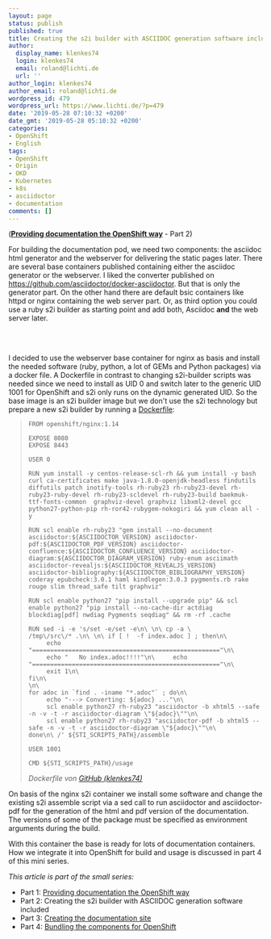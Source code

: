 ```yaml
---
layout: page
status: publish
published: true
title: Creating the s2i builder with ASCIIDOC generation software included
author:
  display_name: klenkes74
  login: klenkes74
  email: roland@lichti.de
  url: ''
author_login: klenkes74
author_email: roland@lichti.de
wordpress_id: 479
wordpress_url: https://www.lichti.de/?p=479
date: '2019-05-28 07:10:32 +0200'
date_gmt: '2019-05-28 05:10:32 +0200'
categories:
- OpenShift
- English
tags:
- OpenShift
- Origin
- OKD
- Kubernetes
- k8s
- asciidoctor
- documentation
comments: []
---
```

<p><!-- wp:paragraph --></p>
<p>(<strong><a href="https://www.lichti.de/2019/05/28/providing-documentation-the-openshift-way/">Providing documentation the OpenShift way</a></strong> - Part 2)</p>
<p><!-- /wp:paragraph --></p>
<p><!-- wp:paragraph --></p>
<p>For building the documentation pod, we need two components: the asciidoc html generator and the webserver for delivering the static pages later. There are several base containers published containing either the asciidoc generator or the webserver. I liked the converter published on <a href="https://github.com/asciidoctor/docker-asciidoctor">https://github.com/asciidoctor/docker-asciidoctor</a>. But that is only the generator part. On the other hand there are default bsic containers like httpd or nginx containing the web server part. Or, as third option you could use a ruby s2i builder as starting point and add both, Asciidoc <strong>and</strong> the web server later.</p>
<p><!-- /wp:paragraph --></p>
<p><!-- wp:more --><br />
<!--more--><br />
<!-- /wp:more --></p>
<p><!-- wp:paragraph --></p>
<p>I decided to use the webserver base container for nginx as basis and install the needed software (ruby, python, a lot of GEMs and Python packages) via a docker file. A Dockerfile in contrast to changing s2i-builder scripts was needed since we need to install as UID 0 and switch later to the generic UID 1001 for OpenShift and s2i only runs on the dynamic generated UID. So the base image is an s2i builder image but we don't use the s2i technology but prepare a new s2i builder by running a <a href="https://raw.githubusercontent.com/klenkes74/openshift-asciidoctor/master/asciidoctor-s2i/Dockerfile">Dockerfile</a>:</p>
<p><!-- /wp:paragraph --></p>
<p><!-- wp:quote --></p>
<blockquote class="wp-block-quote"><p><code>FROM openshift/nginx:1.14<br> <br>EXPOSE 8080 <br>EXPOSE 8443 <br> <br>USER 0 <br> <br>RUN yum install -y centos-release-scl-rh &amp;&amp; yum install -y bash curl ca-certificates make java-1.8.0-openjdk-headless findutils diffutils patch inotify-tools rh-ruby23 rh-ruby23-devel rh-ruby23-ruby-devel rh-ruby23-scldevel rh-ruby23-build baekmuk-ttf-fonts-common  graphviz-devel graphviz libxml2-devel gcc python27-python-pip rh-ror42-rubygem-nokogiri &amp;&amp; yum clean all -y <br> <br>RUN scl enable rh-ruby23 "gem install --no-document asciidoctor:${ASCIIDOCTOR_VERSION} asciidoctor-pdf:${ASCIIDOCTOR_PDF_VERSION} asciidoctor-confluence:${ASCIIDOCTOR_CONFLUENCE_VERSION} asciidoctor-diagram:${ASCIIDOCTOR_DIAGRAM_VERSION} ruby-enum asciimath asciidoctor-revealjs:${ASCIIDOCTOR_REVEALJS_VERSION} asciidoctor-bibliography:${ASCIIDOCTOR_BIBLIOGRAPHY_VERSION} coderay epubcheck:3.0.1 haml kindlegen:3.0.3 pygments.rb rake rouge slim thread_safe tilt graphviz" <br> <br>RUN scl enable python27 "pip install --upgrade pip" &amp;&amp; scl enable python27 "pip install --no-cache-dir actdiag blockdiag[pdf] nwdiag Pygments seqdiag" &amp;&amp; rm -rf .cache<br> <br>RUN sed -i -e 's/set -e/set -e\n\ \n\ cp -a \<br>/tmp\/src\/* .\n\ \n\ if [ !  -f index.adoc ] ; then\n\<br>     echo "===================================================="\n\<br>     echo "   No index.adoc!!!!"\n\     echo "===================================================="\n\<br>     exit 1\n\ <br>fi\n\ <br>\n\<br>for adoc in `find . -iname "*.adoc"` ; do\n\<br>     echo "---&gt; Converting: ${adoc} ..."\n\<br>     scl enable python27 rh-ruby23 "asciidoctor -b xhtml5 --safe -n -v -t -r asciidoctor-diagram \"${adoc}\""\n\<br>     scl enable python27 rh-ruby23 "asciidoctor-pdf -b xhtml5 --safe -n -v -t -r asciidoctor-diagram \"${adoc}\""\n\<br>done\n\ /' ${STI_SCRIPTS_PATH}/assemble<br> <br>USER 1001<br> <br>CMD ${STI_SCRIPTS_PATH}/usage</code></p>
<p><cite>Dockerfile von <a href="https://github.com/klenkes74/openshift-asciidoctor/blob/master/asciidoctor-s2i/Dockerfile">GitHub (klenkes74)</a></cite></p></blockquote>
<p><!-- /wp:quote --></p>
<p><!-- wp:paragraph --></p>
<p>On basis of the nginx s2i container we install some software and change the existing s2i assemble script via a sed call to run asciidoctor and asciidoctor-pdf for the generation of the html and pdf version of the documentation. The versions of some of the package must be specified as environment arguments during the build.</p>
<p><!-- /wp:paragraph --></p>
<p><!-- wp:paragraph --></p>
<p>With this container the base is ready for lots of documentation containers. How we integrate it into OpenShift for build and usage is discussed in part 4 of this mini series.</p>
<p><!-- /wp:paragraph --></p>
<p><!-- wp:paragraph --></p>
<p><em>This article is part of the small series:</em></p>
<p><!-- /wp:paragraph --></p>
<p><!-- wp:list --></p>
<ul>
<li>Part 1: <a href="https://www.lichti.de/2019/05/28/providing-documentation-the-openshift-way/">Providing documentation the OpenShift way</a></li>
<li>Part 2: Creating the s2i builder with ASCIIDOC generation software included</li>
<li>Part 3: <a href="https://www.lichti.de/2019/05/29/creating-the-documentation-site/">Creating the documentation site</a></li>
<li>Part 4: <a href="https://www.lichti.de/2019/05/31/bundling-the-components-for-openshift/">Bundling the components for OpenShift</a></li>
</ul>
<p><!-- /wp:list --></p>
